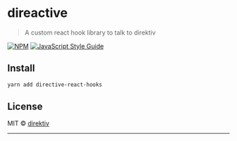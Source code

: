 # direactive

> A custom react hook library to talk to direktiv

[![NPM](https://img.shields.io/npm/v/direactive.svg)](https://www.npmjs.com/package/direktiv-react-hooks) [![JavaScript Style Guide](https://img.shields.io/badge/code_style-standard-brightgreen.svg)](https://standardjs.com)

## Install

```bash
yarn add directive-react-hooks
```


## License

MIT © [direktiv](https://github.com/direktiv)

---


